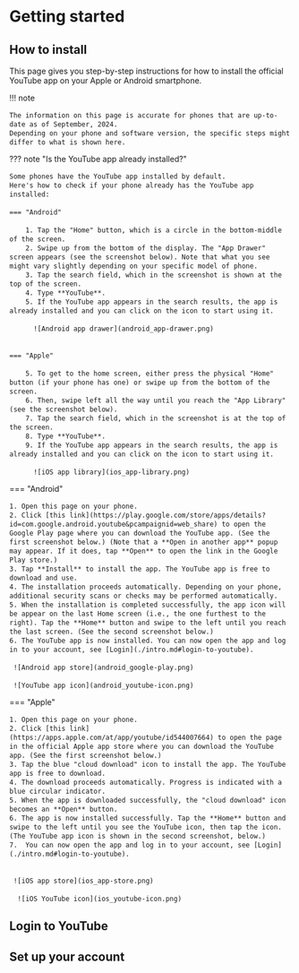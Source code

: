 # Getting started

## How to install

This page gives you step-by-step instructions for how to install the official YouTube app on your Apple or Android smartphone.

!!! note

    The information on this page is accurate for phones that are up-to-date as of September, 2024. 
    Depending on your phone and software version, the specific steps might differ to what is shown here.

??? note "Is the YouTube app already installed?"

    Some phones have the YouTube app installed by default. 
    Here's how to check if your phone already has the YouTube app installed:

    === "Android"
  
        1. Tap the "Home" button, which is a circle in the bottom-middle of the screen. 
        2. Swipe up from the bottom of the display. The "App Drawer" screen appears (see the screenshot below). Note that what you see might vary slightly depending on your specific model of phone.
        3. Tap the search field, which in the screenshot is shown at the top of the screen.
        4. Type **YouTube**.
        5. If the YouTube app appears in the search results, the app is already installed and you can click on the icon to start using it.

          ![Android app drawer](android_app-drawer.png) 


    === "Apple"
  
        5. To get to the home screen, either press the physical "Home" button (if your phone has one) or swipe up from the bottom of the screen. 
        6. Then, swipe left all the way until you reach the "App Library" (see the screenshot below).    
        7. Tap the search field, which in the screenshot is at the top of the screen.
        8. Type **YouTube**.
        9. If the YouTube app appears in the search results, the app is already installed and you can click on the icon to start using it.

          ![iOS app library](ios_app-library.png)
          
=== "Android"
    
    1. Open this page on your phone.
    2. Click [this link](https://play.google.com/store/apps/details?id=com.google.android.youtube&pcampaignid=web_share) to open the Google Play page where you can download the YouTube app. (See the first screenshot below.) (Note that a **Open in another app** popup may appear. If it does, tap **Open** to open the link in the Google Play store.)
    3. Tap **Install** to install the app. The YouTube app is free to download and use. 
    4. The installation proceeds automatically. Depending on your phone, additional security scans or checks may be performed automatically. 
    5. When the installation is completed successfully, the app icon will be appear on the last Home screen (i.e., the one furthest to the right). Tap the **Home** button and swipe to the left until you reach the last screen. (See the second screenshot below.)
    6. The YouTube app is now installed. You can now open the app and log in to your account, see [Login](./intro.md#login-to-youtube).
 
     ![Android app store](android_google-play.png) 

     ![YouTube app icon](android_youtube-icon.png) 


=== "Apple"
    
    1. Open this page on your phone. 
    2. Click [this link](https://apps.apple.com/at/app/youtube/id544007664) to open the page in the official Apple app store where you can download the YouTube app. (See the first screenshot below.)
    3. Tap the blue "cloud download" icon to install the app. The YouTube app is free to download. 
    4. The download proceeds automatically. Progress is indicated with a blue circular indicator.
    5. When the app is downloaded successfully, the "cloud download" icon becomes an **Open** button. 
    6. The app is now installed successfully. Tap the **Home** button and swipe to the left until you see the YouTube icon, then tap the icon. (The YouTube app icon is shown in the second screenshot, below.)
    7.  You can now open the app and log in to your account, see [Login](./intro.md#login-to-youtube).
 

     ![iOS app store](ios_app-store.png) 
   
      ![iOS YouTube icon](ios_youtube-icon.png) 

## Login to YouTube

## Set up your account